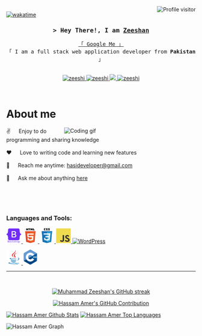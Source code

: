 <!--
<h2 align="center">
  Welcome to Zeeshi Developer!
  <img src="https://media.giphy.com/media/hvRJCLFzcasrR4ia7z/giphy.gif" width="28">
</h2>
-->

<!--
<p align="center">
  <a href="https://github.com/Zeeshi05"><img src="https://readme-typing-svg.herokuapp.com/?lines=Self%20Taught%20Programmer;Front%20End%20Developer;1.5%2B%20years%20of%20coding%20experience;Always%20learning%20new%20things&center=true&width=380&height=45"></a>
</p>

 -->

<a href="https://komarev.com/ghpvc/?username=alsiam">
  <img align="right" src="https://komarev.com/ghpvc/?username=Zeeshi05&label=Visitors&color=0e75b6&style=flat" alt="Profile visitor" />
</a>


[![wakatime](https://wakatime.com/badge/user/eebb3dd8-d9b2-40de-9b88-6fd6cac99dbc.svg)](https://wakatime.com/@eebb3dd8-d9b2-40de-9b88-6fd6cac99dbc)

<!-- Intro  -->
<h3 align="center">
        <samp>&gt; Hey There!, I am
                <b><a target="_blank" href="https://hasideveloper.com">Zeeshan</a></b>
        </samp>
</h3>


<p align="center"> 
  <samp>
    <a href="https://www.google.com/search?q=Muhammad+Zeeshan">「 Google Me 」</a>
    <br>
    「 I am a full stack web application developer from <b>Pakistan</b> 」
    <br>
    <br>
  </samp>
</p>

<p align="center">
 <a href="(https://www.linkedin.com/in/hassam-amer/)" target="blank">
  <img src="https://img.shields.io/badge/Website-DC143C?style=for-the-badge&logo=medium&logoColor=white" alt="zeeshi" />
 </a>
<a href="https://www.linkedin.com/in/hassam-amer/" target="_blank">
  <img src="https://img.shields.io/badge/LinkedIn-0077B5?style=for-the-badge&logo=linkedin&logoColor=white" alt="zeeshi"/>
</a>


 <!-- <a href="https://dev.to/alsiam" target="_blank">
  <img src="https://img.shields.io/badge/dev.to-0A0A0A?style=for-the-badge&logo=dev.to&logoColor=white" alt="zeeshi" />
 </a> -->
 <a href="(https://www.linkedin.com/in/hassam-amer/)" target="_blank">
  <img src="https://img.shields.io/badge/Twitter-1DA1F2?style=for-the-badge&logo=twitter&logoColor=white" />
 </a>
 <a href="https://www.linkedin.com/in/hassam-amer/" target="_blank">
  <img src="https://img.shields.io/badge/Facebook-20BEFF?&style=for-the-badge&logo=facebook&logoColor=white" alt="zeeshi"  />
  </a> 
</p>
<br />

<!-- About Section -->
 # About me
 
<p>
 <img align="right" width="350" src="/programmer.gif" alt="Coding gif" />
  
 ✌️ &emsp; Enjoy to do programming and sharing knowledge <br/><br/>
 ❤️ &emsp; Love to writing code and learning new features<br/><br/>
 📧 &emsp; Reach me anytime: hasideveloper@gmail.com<br/><br/>
 💬 &emsp; Ask me about anything [here](https://github.com/Zeeshi05/Zeeshi05/issues)

</p>

<br/>
<br/>
<br/>

<h3 align="left">Languages and Tools:</h3>
<p align="left">
<a href="https://getbootstrap.com" target="_blank" rel="noreferrer"> <img src="https://raw.githubusercontent.com/devicons/devicon/master/icons/bootstrap/bootstrap-plain-wordmark.svg" alt="bootstrap" width="40" height="40"/> </a>
<a href="https://www.w3schools.com/html/" target="_blank" rel="noreferrer"> <img src="https://raw.githubusercontent.com/devicons/devicon/master/icons/html5/html5-original-wordmark.svg" alt="html5" width="40" height="40"/> </a>
<a href="https://www.w3schools.com/css/" target="_blank" rel="noreferrer"> <img src="https://raw.githubusercontent.com/devicons/devicon/master/icons/css3/css3-original-wordmark.svg" alt="css3" width="40" height="40"/> </a>
<a href="https://www.w3schools.com/js/" target="_blank" rel="noreferrer"> <img src="https://raw.githubusercontent.com/devicons/devicon/master/icons/javascript/javascript-original.svg" alt="javascript" width="40" height="40"/> </a>
<a href="https://wordpress.org/" target="_blank" rel="noreferrer">
    <img src="https://s.w.org/style/images/wp-header-logo.png" alt="WordPress" width="40" height="40"/>
</a>

<a href="https://www.java.com" target="_blank" rel="noreferrer"> <img src="https://raw.githubusercontent.com/devicons/devicon/master/icons/java/java-original.svg" alt="java" width="40" height="40"/> </a>
<a href="https://www.w3schools.com/cpp/" target="_blank" rel="noreferrer"> <img src="https://raw.githubusercontent.com/devicons/devicon/master/icons/cplusplus/cplusplus-original.svg" alt="cplusplus" width="40" height="40"/> </a>
</p>




<hr/>
<br/>

<p align="center">
  <a href="https://github.com/Zeeshi05">
    <img src="https://github-readme-streak-stats.herokuapp.com/?user=Zeeshi05&theme=radical&border=7F3FBF&background=0D1117" alt="Muhammad Zeeshan's GitHub streak"/>
  </a>
</p>

<p align="center">
  <a href="https://github.com/Zeeshi05">
    <img src="https://github-profile-summary-cards.vercel.app/api/cards/profile-details?username=Zeeshi05&theme=radical" alt="Hassam Amer's GitHub Contribution"/>
  </a>
</p>

<a> 
    <a href="https://github.com/Zeeshi05"><img alt="Hassam Amer Github Stats" src="https://denvercoder1-github-readme-stats.vercel.app/api?username=hassam009&show_icons=true&count_private=true&theme=react&border_color=7F3FBF&bg_color=0D1117&title_color=F85D7F&icon_color=F8D866" height="192px" width="49.5%"/></a>
  <a href="https://github.com/Zeeshi05"><img alt="Hassam Amer Top Languages" src="https://denvercoder1-github-readme-stats.vercel.app/api/top-langs/?username=Zeeshi05&langs_count=8&layout=compact&theme=react&border_color=7F3FBF&bg_color=0D1117&title_color=F85D7F&icon_color=F8D866" height="192px" width="49.5%"/></a>
  <br/>
</a>


![Hassam Amer Graph](https://github-readme-activity-graph.vercel.app/graph?username=Zeeshi05&custom_title=Hassam%20Amer's%20GitHub%20Activity%20Graph&bg_color=0D1117&color=7F3FBF&line=7F3FBF&point=7F3FBF&area_color=FFFFFF&title_color=FFFFFF&area=true)
